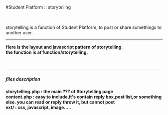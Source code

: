 #Student Platform :: storytelling

<br><br>storytelling is a function of Student Platform, to post or share somethings to another user.
<hr>
<b>Here is the layout and javascript pattern of storytelling.
<br>the function is at function/storytelling.
<br><br><br><hr>
<h5>files description</h5>
storytelling.php    :   the main ??? of Storytelling page<br>
content.php         :   easy to include,it's contain reply box,post list,or something else. you can read or reply throw it, but cannot post<br>
ext/                :   css, javascript, image.....